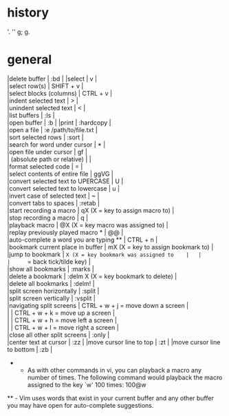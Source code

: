 # history
'.
''
g;
g.

# general

|delete buffer                           | :bd <text>                              | 
|select                                  | v                                       |  
|select row(s)                           | SHIFT + v                               |  
|select blocks (columns)                 | CTRL  + v                               |  
|indent selected text                    | >                                       |  
|unindent selected text                  | <                                       |  
|list buffers                            | :ls                                     |  
|open buffer                             | :b <buffer name>                        |
|print                                   | :hardcopy                               |  
|open a file                             | :e /path/to/file.txt                    |  
|sort selected rows                      | :sort                                   |  
|search for word under cursor            | *                                       |  
|open file under cursor                  | gf                                      |  
|  (absolute path or relative)           |                                         |  
|format selected code                    | =                                       |  
|select contents of entire file          | ggVG                                    |  
|convert selected text to UPERCASE       | U                                       |  
|convert selected text to lowercase      | u                                       |  
|invert case of selected text            | ~                                       |  
|convert tabs to spaces                  | :retab                                  |  
|start recording a macro                 | qX (X = key to assign macro to)         |  
|stop recording a macro                  | q                                       |    
|playback macro                          | @X (X = key macro was assigned to)      |  
|replay previously played macro *        | @@                                      |  
|auto-complete a word you are typing **  | CTRL + n                                |  
|bookmark current place in buffer        | mX (X = key to assign bookmark to)      |  
|jump to bookmark                        | `X (X = key bookmark was assigned to    |  
|                                        |     ` = back tick/tilde key)            |  
|show all bookmarks                      | :marks                                  |  
|delete a bookmark                       | :delm X (X = key bookmark to delete)    |   
|delete all bookmarks                    | :delm!                                  |   
|split screen horizontally               | :split                                  |  
|split screen vertically                 | :vsplit                                 |  
|navigating split screens                | CTRL + w + j = move down a screen       |  
|                                        | CTRL + w + k = move up a screen         |  
|                                        | CTRL + w + h = move left a screen       |  
|                                        | CTRL + w + l = move right a screen      |  
|close all other split screens           | :only                                   |  
|center text at cursor                   | :zz                                     |
|move cursor line to top                 | :zt                                     |
|move cursor line to bottom              | :zb                                     |
 
*  - As with other commands in vi, you can playback a macro any number of times.
     The following command would playback the macro assigned to the key `w' 100
     times: 100@w

** - Vim uses words that exist in your current buffer and any other buffer you 
     may have open for auto-complete suggestions.
